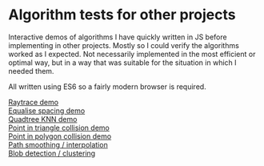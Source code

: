 # Algorithm tests for other projects

Interactive demos of algorithms I have quickly written in JS before implementing in other projects.
Mostly so I could verify the algorithms worked as I expected. Not necessarily implemented in the most efficient or optimal way, but in a way that was suitable for the situation in which I needed them.  

All written using ES6 so a fairly modern browser is required.  

[Raytrace demo](http://static1.natfaulk.com/statics/algorithm_tests/raytrace/raytrace.html)  
[Equalise spacing demo](http://static1.natfaulk.com/statics/algorithm_tests/equalspacing/equalspacing.html)  
[Quadtree KNN demo](http://static1.natfaulk.com/statics/algorithm_tests/quadtrees/quadtrees.html)  
[Point in triangle collision demo](http://static1.natfaulk.com/statics/algorithm_tests/pointintriangle/pint.html)  
[Point in polygon collision demo](http://static1.natfaulk.com/statics/algorithm_tests/pointinpolygon/pinp.html)  
[Path smoothing / interpolation](http://static1.natfaulk.com/statics/algorithm_tests/pathinterp/pathinterp.html)  
[Blob detection / clustering](http://static1.natfaulk.com/statics/algorithm_tests/blobdetection/blobdetect.html)  
